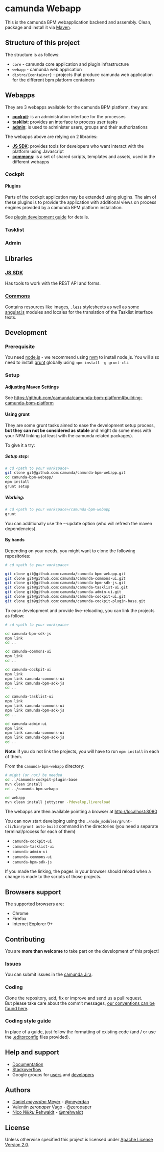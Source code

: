 # camunda Webapp

This is the camunda BPM webapplication backend and assembly.
Clean, package and install it via [Maven](https://maven.apache.org/).

## Structure of this project

The structure is as follows:

* `core` - camunda core application and plugin infrastructure
* `webapp` - camunda web application
* `distro/{container}` - projects that produce camunda web application for the different bpm platform containers

## Webapps

They are 3 webapps available for the camunda BPM platform, they are:

* [__cockpit__](#cockpit): is an administration interface for the processes
* [__tasklist__](#tasklist): provides an interface to process user tasks
* [__admin__](#admin): is used to administer users, groups and their authorizations

The webapps above are relying on 2 libraries:

* [__JS SDK__](#js-sdk): provides tools for developers who want interact with the platform using Javascript
* [__commons__](#commons-ui): is a set of shared scripts, templates and assets, used in the different webapps

### Cockpit



#### Plugins

Parts of the cockpit application may be extended using plugins.
The aim of these plugins is to provide the application with additional views on process engines provided by a camunda BPM platform installation.

See [plugin development guide](http://docs.camunda.org/latest/real-life/how-to/#cockpit-how-to-develop-a-cockpit-plugin) for details.

### Tasklist



### Admin


## Libraries

### [JS SDK](https://github.com/camunda/camunda-bpm-sdk-js)

Has tools to work with the REST API and forms.

### [Commons](https://github.com/camunda/camunda-commons-ui)

Contains resources like images, [`.less`](http://lesscss.org) stylesheets as well as some [angular.js](http://angularjs.org) modules and locales for the translation of the Tasklist interface texts.

## Development

### Prerequisite

You need [node.js](http://nodejs.org) - we recommend using [nvm](https://github.com/creationix/nvm#install-script) to install node.js.
You will also need to install [grunt](http://gruntjs.com) globally using `npm install -g grunt-cli`.

### Setup

#### Adjusting Maven Settings

See https://github.com/camunda/camunda-bpm-platform#building-camunda-bpm-platform

#### Using grunt

They are some grunt tasks aimed to ease the development setup process, __but they can not be considered as stable__ and might do some mess with your NPM linking (at least with the camunda related packages).

To give it a try:

##### Setup step:
```sh
# cd <path to your workspace>
git clone git@github.com:camunda/camunda-bpm-webapp.git
cd camunda-bpm-webapp/
npm install
grunt setup
```

##### Working:
```sh
# cd <path to your workspace>/camunda-bpm-webapp
grunt
```

You can additionally use the --update option (who will refresh the maven dependencies).


#### By hands

Depending on your needs, you might want to clone the following repositories:

```sh
# cd <path to your workspace>

git clone git@github.com:camunda/camunda-bpm-webapp.git
git clone git@github.com:camunda/camunda-commons-ui.git
git clone git@github.com:camunda/camunda-bpm-sdk-js.git
git clone git@github.com:camunda/camunda-tasklist-ui.git
git clone git@github.com:camunda/camunda-admin-ui.git
git clone git@github.com:camunda/camunda-cockpit-ui.git
git clone git@github.com:camunda/camunda-cockpit-plugin-base.git
```

To ease development and provide live-reloading, you can link the projects as follow:

```sh
# cd <path to your workspace>

cd camunda-bpm-sdk-js
npm link
cd ..

cd camunda-commons-ui
npm link
cd ..

cd camunda-cockpit-ui
npm link
npm link camunda-commons-ui
npm link camunda-bpm-sdk-js
cd ..

cd camunda-tasklist-ui
npm link
npm link camunda-commons-ui
npm link camunda-bpm-sdk-js
cd ..

cd camunda-admin-ui
npm link
npm link camunda-commons-ui
npm link camunda-bpm-sdk-js
cd ..
```

__Note__: if you do not link the projects, you will have to run `npm install` in each of them.


From the `camunda-bpm-webapp` directory:
```sh
# might (or not) be needed
cd ../camunda-cockpit-plugin-base
mvn clean install
cd ../camunda-bpm-webapp
```

```sh
cd webapp
mvn clean install jetty:run -Pdevelop,livereload
```
The webapps are then available pointing a browser at [http://localhost:8080](http://localhost:8080)

You can now start developing using the `./node_modules/grunt-cli/bin/grunt auto-build` command in the directories (you need a separate terminal/process for each of them)

* `camunda-cockpit-ui`
* `camunda-tasklist-ui`
* `camunda-admin-ui`
* `camunda-commons-ui`
* `camunda-bpm-sdk-js`

If you made the linking, the pages in your browser should reload when a change is made to the scripts of those projects.



## Browsers support

The supported browsers are:

- Chrome
- Firefox
- Internet Explorer 9+


## Contributing

You are __more than welcome__ to take part on the development of this project!

### Issues

You can submit issues in the [camunda Jira](https://app.camunda.com/jira/issues/).

### Coding

Clone the repository, add, fix or improve and send us a pull request.    
But please take care about the commit messages, [our conventions can be found
here](https://github.com/ajoslin/conventional-changelog/blob/master/CONVENTIONS.md).

### Coding style guide

In place of a guide, just follow the formatting of existing code (and / or use the [.editorconfig](http://editorconfig.org/) files provided).

## Help and support

* [Documentation](http://docs.camunda.org/latest/)
* [Stackoverflow](stackoverflow.com/questions/tagged/camunda)
* Google groups for [users](https://groups.google.com/forum/#!forum/camunda-bpm-users) and [developers](https://groups.google.com/forum/#!forum/camunda-bpm-dev)

## Authors

- [Daniel _meyerdan_ Meyer](https://github.com/meyerdan) - [@meyerdan](http://twitter.com/meyerdan)
- [Valentin _zeropaper_ Vago](https://github.com/zeropaper) - [@zeropaper](http://twitter.com/zeropaper)
- [Nico _Nikku_ Rehwaldt](https://github.com/nikku) - [@nrehwaldt](http://twitter.com/nrehwaldt) 

## License

Unless otherwise specified this project is licensed under [Apache License Version 2.0](./LICENSE).
